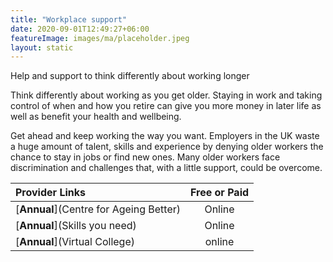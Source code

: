 ```yaml
---
title: "Workplace support"
date: 2020-09-01T12:49:27+06:00
featureImage: images/ma/placeholder.jpeg
layout: static
---
```


Help and support to think differently about working longer

Think differently about working as you get older. Staying in work and taking control of when and how you retire can give you more money in later life as well as benefit your health and wellbeing.

Get ahead and keep working the way you want. Employers in the UK waste a huge amount of talent, skills and experience by denying older workers the chance to stay in jobs or find new ones. Many older workers face discrimination and challenges that, with a little support, could be overcome.

| Provider Links      | Free or Paid  |  
| :-----------          | :--------------:      |  
| [**Annual**](Centre for Ageing Better) | Online | 
| [**Annual**](Skills you need) | Online | 
| [**Annual**](Virtual College) | online | 
  

<br/><br/>






